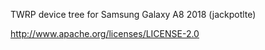 TWRP device tree for Samsung Galaxy A8 2018 (jackpotlte)

http://www.apache.org/licenses/LICENSE-2.0